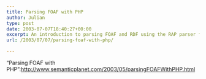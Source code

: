 ```yaml
---
title: Parsing FOAF with PHP
author: Julian
type: post
date: 2003-07-07T18:40:27+00:00
excerpt: An introduction to parsing FOAF and RDF using the RAP parser for PHP
url: /2003/07/07/parsing-foaf-with-php/

---
```

&#8220;Parsing FOAF with PHP&#8221;:http://www.semanticplanet.com/2003/05/parsingFOAFWithPHP.html